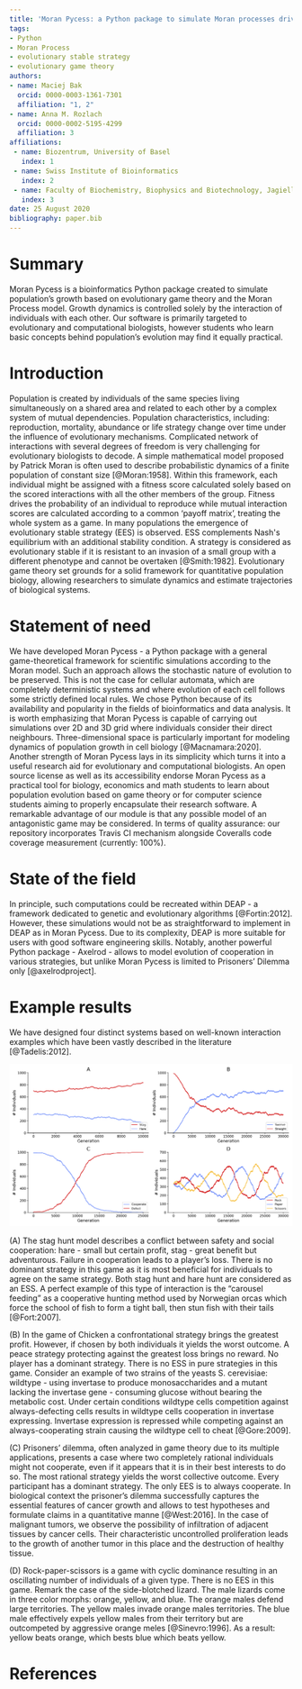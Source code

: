 ```yaml
---
title: 'Moran Pycess: a Python package to simulate Moran processes driven by game theory'
tags:
- Python
- Moran Process
- evolutionary stable strategy
- evolutionary game theory
authors:
- name: Maciej Bak
  orcid: 0000-0003-1361-7301
  affiliation: "1, 2"
- name: Anna M. Rozlach
  orcid: 0000-0002-5195-4299
  affiliation: 3
affiliations:
 - name: Biozentrum, University of Basel
   index: 1
 - name: Swiss Institute of Bioinformatics
   index: 2
 - name: Faculty of Biochemistry, Biophysics and Biotechnology, Jagiellonian University
   index: 3
date: 25 August 2020
bibliography: paper.bib
---
```


# Summary

Moran Pycess is a bioinformatics Python package created to simulate population’s growth based on evolutionary game theory and the Moran Process model. Growth dynamics is controlled solely by the interaction of individuals with each other. Our software is primarily targeted to evolutionary and computational biologists, however students who learn basic concepts behind population’s evolution may find it equally practical.

# Introduction

Population is created by individuals of the same species living simultaneously on a shared area and related to each other by a complex system of mutual dependencies.
Population characteristics, including: reproduction, mortality, abundance or life strategy change over time under the influence of evolutionary mechanisms. Complicated network of interactions with several degrees of freedom is very challenging for evolutionary biologists to decode. A simple mathematical model proposed by Patrick Moran is often used to describe probabilistic dynamics of a finite population of constant size [@Moran:1958]. Within this framework, each individual might be assigned with a fitness score calculated solely based on the scored interactions with all the other members of the group. Fitness drives the probability of an individual to reproduce while mutual interaction scores are calculated according to a common ‘payoff matrix’, treating the whole system as a game. In many populations the emergence of evolutionary stable strategy (EES) is observed. ESS complements Nash's equilibrium with an additional stability condition. A strategy is considered as evolutionary stable if it is resistant to an invasion of a small group with a different phenotype and cannot be overtaken [@Smith:1982]. Evolutionary game theory set grounds 
for a solid framework for quantitative population biology, allowing researchers 
to simulate dynamics and estimate trajectories of biological systems.

# Statement of need 

We have developed Moran Pycess - a Python package with a general game-theoretical framework for scientific simulations according to the Moran model. Such an approach allows the stochastic nature of evolution to be preserved. This is not the case for cellular automata, which are completely deterministic systems and where evolution of each cell follows some strictly defined local rules. We chose Python because of its availability and popularity in the fields of bioinformatics and data analysis. It is worth emphasizing that Moran Pycess is capable of carrying out simulations over 2D and 3D grid where individuals consider their direct neighbours. Three-dimensional space is particularly important for modeling dynamics of population growth in cell biology [@Macnamara:2020]. Another strength of Moran Pycess lays in its simplicity which turns it into a useful research aid for evolutionary and computational biologists. An open source license as well as its accessibility endorse Moran Pycess as a practical tool for biology, economics and math students to learn about population evolution based on game theory or for computer science students aiming to properly encapsulate their research software. A remarkable advantage of our module is that any possible model of an antagonistic game may be considered. In terms of quality assurance: our repository incorporates Travis CI mechanism alongside Coveralls code coverage measurement (currently: 100%).

# State of the field

In principle, such computations could be recreated within DEAP - a framework dedicated to genetic and evolutionary algorithms [@Fortin:2012]. However, these simulations would not be as straightforward to implement in DEAP as in Moran Pycess. Due to its complexity, DEAP is more suitable for users with good software engineering skills. Notably, another powerful Python package - Axelrod - allows to model evolution of cooperation in various strategies, but unlike Moran Pycess is limited to Prisoners’ Dilemma only [@axelrodproject]. 

# Example results

We have designed four distinct systems based on well-known interaction examples which have been vastly described in the literature [@Tadelis:2012].

![Simulations of population evolution based on: (A) Stag Hunt (B) Chicken game, (C) Prisoners' Dilemma, (D) Rock Paper Scissors.](images/figure.png)

(A) The stag hunt model describes a conflict between safety and social cooperation: hare -  small but certain profit, stag - great benefit but adventurous. Failure in cooperation leads to a player’s loss. There is no dominant strategy in this game as it is most beneficial for individuals to agree on the same strategy. Both stag hunt and hare hunt are considered as an ESS. A perfect example of this type of interaction is the “carousel feeding” as a cooperative hunting method used by Norwegian orcas which force the school of fish to form a tight ball, then stun fish with their tails [@Fort:2007].

(B) In the game of Chicken a confrontational strategy brings the greatest profit. However, if chosen by both individuals it yields the worst outcome. A peace strategy protecting against the greatest loss brings no reward. No player has a dominant strategy. There is no ESS in pure strategies in this game. Consider an example of two strains of the yeasts S. cerevisiae: wildtype - using invertase to produce monosaccharides and a mutant lacking the invertase gene - consuming glucose without bearing the metabolic cost. Under certain conditions wildtype cells competition against always-defecting cells results in wildtype cells cooperation in invertase expressing. Invertase expression is repressed while competing against an always-cooperating strain causing the wildtype cell to cheat [@Gore:2009].

(C) Prisoners’ dilemma, often analyzed in game theory due to its multiple applications, presents a case where two completely rational individuals might not cooperate, even if it appears that it is in their best interests to do so. The most rational strategy yields the worst collective outcome. Every participant has a dominant strategy. The only EES is to always cooperate. In biological context the prisoner’s dilemma successfully captures the essential features of cancer growth and allows to test hypotheses and formulate claims in a quantitative manne [@West:2016]. In the case of malignant tumors, we observe the possibility of infiltration of adjacent tissues by cancer cells. Their characteristic uncontrolled proliferation leads to the growth of another tumor in this place and the destruction of healthy tissue.

(D) Rock-paper-scissors is a game with cyclic dominance resulting in an oscillating number of individuals of a given type. There is no EES in this game. Remark the case of the side-blotched lizard. The male lizards come in three color morphs: orange, yellow, and blue. The orange males defend large territories. The yellow males invade orange males territories. The blue male effectively expels yellow males from their territory but are outcompeted by aggressive orange meles [@Sinevro:1996]. As a result: yellow beats orange, which bests blue which beats yellow.

# References

